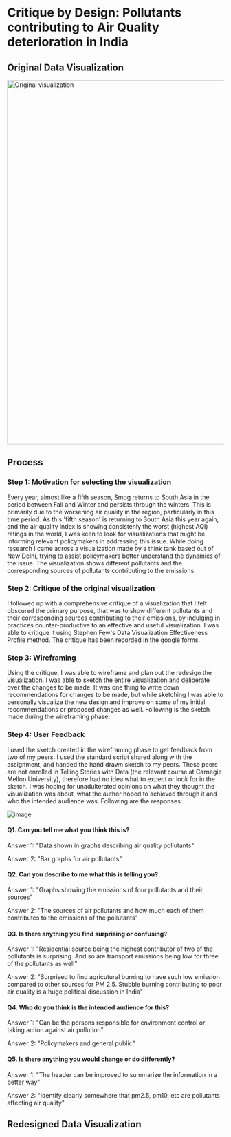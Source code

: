 # Critique by Design: Pollutants contributing to Air Quality deterioration in India

## Original Data Visualization
<img width="845" alt="Original visualization" src="https://user-images.githubusercontent.com/80662552/140880501-fb9e51ac-9e6a-41fe-b760-9950a5ff2a08.png">

## Process
### Step 1: Motivation for selecting the visualization

Every year, almost like a fifth season, Smog returns to South Asia in the period between Fall and Winter and persists through the winters. This is primarily due to the worsening air quality in the region, particularly in this time period. As this 'fifth season' is returning to South Asia this year again, and the air quality index is showing consistenly the worst (highest AQI) ratings in the world, I was keen to look for visualizations that might be informing relevant policymakers in addressing this issue. While doing research I came across a visualization made by a think tank based out of New Delhi, trying to assist policymakers better understand the dynamics of the issue. The visualization shows different pollutants and the corresponding sources of pollutants contributing to the emissions.

### Step 2: Critique of the original visualization

I followed up with a comprehensive critique of a visualization that I felt obscured the primary purpose, that was to show different pollutants and their corresponding sources contributing to their emissions, by indulging in practices counter-productive to an effective and useful visualization. I was able to critique it using Stephen Few's Data Visualization Effectiveness Profile method. The critique has been recorded in the google forms.

### Step 3: Wireframing

Using the critique, I was able to wireframe and plan out the redesign the visualization. I was able to sketch the entire visualization and deliberate over the changes to be made. It was one thing to write down recommendations for changes to be made, but while sketching I was able to personally visualize the new design and improve on some of my initial recommendations or proposed changes as well. Following is the sketch made during the wireframing phase:

### Step 4: User Feedback

I used the sketch created in the wireframing phase to get feedback from two of my peers. I used the standard script shared along with the assignment, and handed the hand drawn sketch to my peers. These peers are not enrolled in Telling Stories with Data (the relevant course at Carnegie Mellon University), therefore had no idea what to expect or look for in the sketch. I was hoping for unadulterated opinions on what they thought the visualization was about, what the author hoped to achieved through it and who the intended audience was. Following are the responses:

![image](https://user-images.githubusercontent.com/80662552/140881784-cdfa6cc2-94de-4ccd-8a0d-a772cf54c4e4.png)

#### Q1. Can you tell me what you think this is?
Answer 1: "Data shown in graphs describing air quality pollutants"

Answer 2: "Bar graphs for air pollutants"

#### Q2. Can you describe to me what this is telling you?
Answer 1: "Graphs showing the emissions of four pollutants and their sources"

Answer 2: "The sources of air pollutants and how much each of them contributes to the emissions of the pollutants"

#### Q3. Is there anything you find surprising or confusing?
Answer 1: "Residential source being the highest contributor of two of the pollutants is surprising. And so are transport emissions being low for three of the pollutants as well"

Answer 2: "Surprised to find agricutural burning to have such low emission compared to other sources for PM 2.5. Stubble burning contributing to poor air quality is a huge political discussion in India"

#### Q4. Who do you think is the intended audience for this?
Answer 1: "Can be the persons responsible for environment control or taking action against air pollution" 

Answer 2: "Policymakers and general public"

#### Q5. Is there anything you would change or do differently?
Answer 1: "The header can be improved to summarize the information in a better way"

Answer 2: "Identify clearly somewhere that pm2.5, pm10, etc are pollutants affecting air quality"

## Redesigned Data Visualization

<div class="flourish-embed flourish-chart" data-src="visualisation/7771551"><script src="https://public.flourish.studio/resources/embed.js"></script></div>
